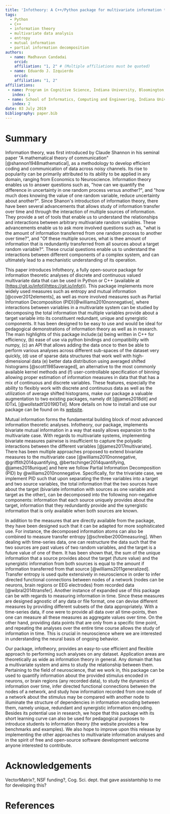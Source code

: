 ```yaml
---
title: 'Infotheory: A C++/Python package for multivariate information theoretic analysis'
tags:
  - Python
  - C++
  - information theory
  - multivariate data analysis
  - entropy
  - mutual information
  - partial information decomposition
authors:
  - name: Madhavun Candadai
    orcid:
    affiliation: "1, 2" # (Multiple affiliations must be quoted)
  - name: Eduardo J. Izquierdo
    orcid:
    affiliation: "1, 2"
affiliations:
 - name: Program in Cognitive Science, Indiana University, Bloomington, IN, U.S.A.
   index: 1
 - name: School of Informatics, Computing and Engineering, Indiana University, Bloomington, IN, U.S.A.
   index: 2
date: 03 July 2019
bibliography: paper.bib
---
```


# Summary

Information theory, was first introduced by Claude Shannon in his seminal paper "A mathematical theory of communication"[@shannon1948mathematical], as a methodology to develop efficient coding and communication of data across noisy channels. Its rise to popularity can be primarily attributed to its ability to be applied in any domain, ranging from Economics to Neuroscience. Information theory enables us to answer questions such as, "how can we quantify the difference in uncertainty in one random process versus another?", and "how much does knowing the value of one random variable, reduce uncertainty about another?". Since Shanon's introduction of information theory, there have been several advancements that allows study of information transfer over time and through the interaction of multiple sources of information. They provide a set of tools that enable us to understand the relationships and interactions between arbitrary multivariate random variables.
These advancements enable us to ask more involved questions such as, "what is the amount of information transferred from one random process to another over time?", and "Of these multiple sources, what is thee amount of information that is redundantly transferred from all sources about a target random variable?". These crucial questions enable us to understand the interactions between different components of a complex system, and can ultimately lead to a mechanistic understanding of its operation.

This paper introduces Infotheory, a fully open-source package for information theoretic analyses of discrete and continuous valued multivariate data that can be used in Python or C++ (available at [https://git.io/infot](https://git.io/infot)). This package implements more widely used measures such as entropy and mutual information [@cover2012elements], as well as more involved measures such as Partial Information Decomposition (PID)[@williams2010nonnegative], where interactions between variables in a multivariate system can be studied by decomposing the total information that multiple variables provide about a target variable into its constituent redundant, unique and synergistic components. It has been designed to be easy to use and would be ideal for pedagogical demonstrations of information theory as well as in research. The main highlights of this package include:(a) being written in C++ for efficiency, (b) ease of use via python bindings and compatibility with numpy, (c) an API that allows adding the data once to then be able to perform various analyses across different sub-spaces of the dataset very quickly, (d) use of sparse data structures that work well with high-dimensional data (e) better data distribution using averaged shifted histograms [@scott1985averaged], an alternative to the most commonly available kernel methods and (f) user-controllable specification of binning allowing proper estimation of information measures in data that that has a mix of continuous and discrete variables. These features, especially the ability to flexibly work with discrete and continuous data as well as the utilization of average shifted histograms, make our package a valuable augmentation to two existing packages, namely dit [@james2018dit] and IDTxL [@wollstadt12019IDTxl]. More details on how to install and use our package can be found on its [website](http://mcandadai.com/infotheory/).

Mutual information forms the fundamental building block of most advanced information theoretic analyses. Infotheory, our package, implements bivariate mutual information in a way that easily allows expansion to the multivariate case. With regards to multivariate systems, implementing bivariate measures pairwise is insufficient to capture the polyadic interactions between the different variables [@james2017multivariate]. There has been multiple approaches proposed to extend bivariate measures to the multivariate case [@williams2010nonnegative, @griffith2014quantifying, @bertschinger2014quantifying, @james2018unique] and here we follow Partial Information Decomposition (PID) by @williams2010nonnegative. Specifically, for the trivariate case, we implement PID such that upon separating the three variables into a target and two source variables, the total information that the two sources have about the target (bivariate information with sources as one variable and target as the other), can be decomposed into the following non-negative components: information that each source uniquely provides about the target, information that they redundantly provide and the synergistic information that is only available when both sources are known.

In addition to the measures that are directly available from the package, they have been designed such that it can be adapted for more sophisticated use. For instance, the decomposed information atoms can also be combined to measure transfer entropy [@schreiber2000measuring]. When dealing with time-series data, one can restructure the data such that the two sources are past values of two random variables, and the target is a future value of one of them. It has been shown that, the sum of the unique information that a source provides about the target (future value) and the synergistic information from both sources is equal to the amount if information transferred from that source [@williams2011generalized]. Transfer entropy is used quite extensively in neuroscience in order to infer directed functional connections between nodes of a network (nodes can be neurons, brain regions or EEG electrodes) from recorded data [@wibral2014transfer]. Another instance of expanded use of this package can be with regards to measuring information in time. Since these measures are designed agnostic of any data or file format, one can devise different measures by providing different subsets of the data appropriately. With a time-series data, if one were to provide all data over all time-points, then one can measure all these measures as aggregate values over time. On the other hand, providing data points that are only from a specific time point, and repeating the analyses over the entire time course allows the study of information in time. This is crucial in neuroscience where we are interested in understanding the neural basis of ongoing behavior.

Our package, infotheory, provides an easy-to-use efficient and flexible approach to performing such analyses on any dataset. Application areas are theoretically as wide as information theory in general. Any domain that has a multivariate system and aims to study the relationship between them. Pertaining to the field of neuroscience, that we work in, this package can be used to quantify information about the provided stimulus encoded in neurons, or brain regions (any recorded data), to study the dynamics of information over time, infer directed functional connections between the nodes of a network, and study how information recorded from one node of a network about the stimulus may be compared with another node to illuminate the structure of dependencies in information encoding between them, namely unique, redundant and synergistic information encoding. Besides its potential use in research, we hope that this package with its short learning curve can also be used for pedagogical purposes to introduce students to information theory (the website provides a few benchmarks and examples). We also hope to improve upon this release by implementing the other approaches to multivariate information analyses and in the spirit of free and open-source software development welcome anyone interested to contribute.

# Acknowledgements

VectorMatrix?, NSF funding?, Cog. Sci. dept. that gave assistantship to me for developing this?

# References
